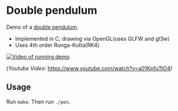 # Double pendulum
Demo of a
[double pendulum](https://en.wikipedia.org/wiki/Double_pendulum).

- Implemented in C; drawing via OpenGL(uses GLFW and gl3w)
- Uses 4th order Runga-Kutta(RK4)

[![Video of running demo](http://img.youtube.com/vi/a01KpfuTtO4/0.jpg)](https://www.youtube.com/watch?v=a01KpfuTtO4)

(*Youtube Video*: https://www.youtube.com/watch?v=a01KpfuTtO4)

## Usage
Run `make`. Then run `./pen`.
